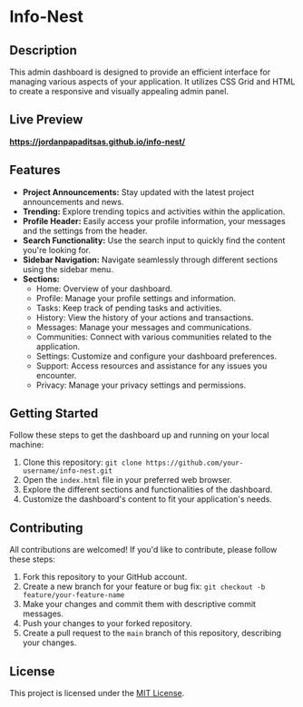 # Info-Nest

## Description

This admin dashboard is designed to provide an efficient interface for managing various aspects of your application. It utilizes CSS Grid and HTML to create a responsive and visually appealing admin panel.  

## Live Preview
**https://jordanpapaditsas.github.io/info-nest/**

## Features

- **Project Announcements:** Stay updated with the latest project announcements and news.
- **Trending:** Explore trending topics and activities within the application.
- **Profile Header:** Easily access your profile information, your messages and the settings from the header.
- **Search Functionality:** Use the search input to quickly find the content you're looking for.
- **Sidebar Navigation:** Navigate seamlessly through different sections using the sidebar menu.
- **Sections:**
  - Home: Overview of your dashboard.
  - Profile: Manage your profile settings and information.
  - Tasks: Keep track of pending tasks and activities.
  - History: View the history of your actions and transactions.
  - Messages: Manage your messages and communications.
  - Communities: Connect with various communities related to the application.
  - Settings: Customize and configure your dashboard preferences.
  - Support: Access resources and assistance for any issues you encounter.
  - Privacy: Manage your privacy settings and permissions.

## Getting Started

Follow these steps to get the dashboard up and running on your local machine:

1. Clone this repository: `git clone https://github.com/your-username/info-nest.git`
2. Open the `index.html` file in your preferred web browser.
3. Explore the different sections and functionalities of the dashboard.
4. Customize the dashboard's content to fit your application's needs.

## Contributing

All contributions are welcomed! If you'd like to contribute, please follow these steps:

1. Fork this repository to your GitHub account.
2. Create a new branch for your feature or bug fix: `git checkout -b feature/your-feature-name`
3. Make your changes and commit them with descriptive commit messages.
4. Push your changes to your forked repository.
5. Create a pull request to the `main` branch of this repository, describing your changes.

## License

This project is licensed under the [MIT License](LICENSE).
